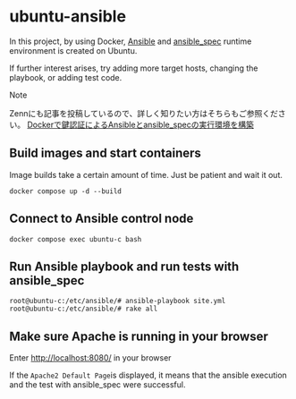 # ubuntu-ansible
In this project, by using Docker, [Ansible](https://github.com/ansible/ansible) and [ansible_spec](https://github.com/volanja/ansible_spec) runtime environment is created on Ubuntu.

If further interest arises, try adding more target hosts, changing the playbook, or adding test code.

> [!NOTE]
> Zennにも記事を投稿しているので、詳しく知りたい方はそちらもご参照ください。
> [Dockerで鍵認証によるAnsibleとansible_specの実行環境を構築](https://zenn.dev/popokobe/articles/ubuntu-ansible)

## Build images and start containers
Image builds take a certain amount of time. Just be patient and wait it out.
```
docker compose up -d --build
```

## Connect to Ansible control node
```
docker compose exec ubuntu-c bash
```

## Run Ansible playbook and run tests with ansible_spec
```
root@ubuntu-c:/etc/ansible/# ansible-playbook site.yml
root@ubuntu-c:/etc/ansible/# rake all
```

## Make sure Apache is running in your browser
Enter <http://localhost:8080/> in your browser

If the `Apache2 Default Page`is displayed, it means that the ansible execution and the test with ansible_spec were successful.